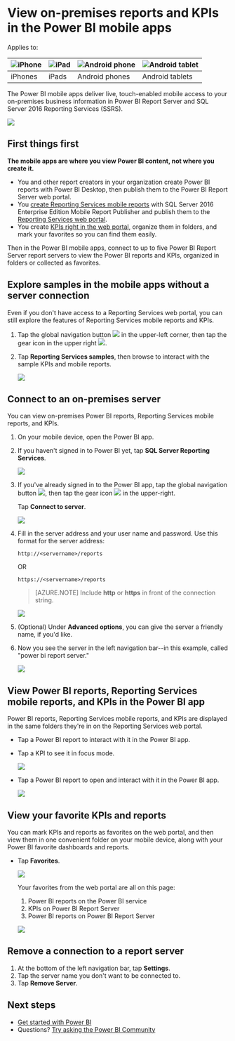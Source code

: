 <properties 
   pageTitle="View on-premises reports and KPIs in the Power BI mobile apps"
   description="The Power BI mobile apps offer live, touch-enabled mobile access to your on-premises business information in SQL Server Reporting Services and Power BI Report Server."
   services="powerbi" 
   documentationCenter="" 
   authors="maggiesMSFT" 
   manager="erikre" 
   backup=""
   editor=""
   tags=""
   qualityFocus="no"
   qualityDate=""/>
 
<tags
   ms.service="powerbi"
   ms.devlang="NA"
   ms.topic="article"
   ms.tgt_pltfrm="NA"
   ms.workload="powerbi"
   ms.date="05/14/2017"
   ms.author="maggies"/>

# View on-premises reports and KPIs in the Power BI mobile apps

Applies to:

| ![iPhone](media/powerbi-mobile-find-content-mobile-devices/iphone-logo-50-px.png) | ![iPad](media/powerbi-mobile-find-content-mobile-devices/ipad-logo-50-px.png) | ![Android phone](media/powerbi-mobile-find-content-mobile-devices/android-phone-logo-50-px.png) | ![Android tablet](media/powerbi-mobile-find-content-mobile-devices/android-tablet-logo-50-px.png) |
|:------------------------|:----------------------------|:----------------------------|:----------------------------------------|
| iPhones | iPads | Android phones | Android tablets |


The Power BI mobile apps deliver live, touch-enabled mobile access to your on-premises business information in Power BI Report Server and SQL Server 2016 Reporting Services (SSRS). 

 ![](media/powerbi-mobile-iphone-kpis-mobile-reports/power-bi-ipad-pbi-report-server-home.png)

## First things first

**The mobile apps are where you view Power BI content, not where you create it.**

-  You and other report creators in your organization create Power BI reports with Power BI Desktop, then publish them to the Power BI Report Server web portal. 
-  You [create Reporting Services mobile reports](https://msdn.microsoft.com/library/mt652547.aspx) with SQL Server 2016 Enterprise Edition Mobile Report Publisher and publish them to the [Reporting Services web portal](https://msdn.microsoft.com/library/mt637133.aspx).  
-   You create [KPIs right in the web portal](https://msdn.microsoft.com/library/mt683632.aspx), organize them in folders, and mark your favorites so you can find them easily. 

Then in the Power BI mobile apps, connect to up to five Power BI Report Server report servers to view the Power BI reports and KPIs, organized in folders or collected as favorites. 

## Explore samples in the mobile apps without a server connection

Even if you don't have access to a Reporting Services web portal, you can still explore the features of Reporting Services mobile reports and KPIs. 

1. Tap the global navigation button ![](media/powerbi-mobile-iphone-kpis-mobile-reports/power-bi-iphone-global-nav-button.png) in the upper-left corner, then tap the gear icon in the upper right ![](media/powerbi-mobile-iphone-kpis-mobile-reports/power-bi-ios-settings-icon.png).

2.  Tap **Reporting Services samples**, then browse to interact with the sample KPIs and mobile reports.

    ![](media/powerbi-mobile-iphone-kpis-mobile-reports/power-bi-iphone-ssrs-samples.png)

## Connect to an on-premises server

You can view on-premises Power BI reports, Reporting Services mobile reports, and KPIs. 

1.  On your mobile device, open the Power BI app.

2.  If you haven't signed in to Power BI yet, tap **SQL Server Reporting Services**.

    ![](media/powerbi-mobile-iphone-kpis-mobile-reports/power-bi-iphone-connect-ssrs-server.png)

2.  If you've already signed in to the Power BI app, tap the global navigation button ![](media/powerbi-mobile-iphone-kpis-mobile-reports/power-bi-iphone-global-nav-button.png), then tap the gear icon ![](media/powerbi-mobile-iphone-kpis-mobile-reports/power-bi-ios-settings-icon.png) in the upper-right.

    Tap **Connect to server**.

    ![](media/powerbi-mobile-iphone-kpis-mobile-reports/power-bi-ios-connect-to-ssrs-server.png)

4. Fill in the server address and your user name and password. Use this format for the server address:

     `http://<servername>/reports`

     OR

     `https://<servername>/reports`
     
     > [AZURE.NOTE] Include **http** or **https** in front of the connection string.

    ![](media/powerbi-mobile-iphone-kpis-mobile-reports/power-bi-ios-connect-to-server-dialog.png)


5.    (Optional) Under **Advanced options**, you can give the server a friendly name, if you'd like.

5.  Now you see the server in the left navigation bar--in this example, called "power bi report server."

    ![](media/powerbi-mobile-iphone-kpis-mobile-reports/power-bi-iphone-left-nav-report-server.png)

## View Power BI reports, Reporting Services mobile reports, and KPIs in the Power BI app

Power BI reports, Reporting Services mobile reports, and KPIs are displayed in the same folders they're in on the Reporting Services web portal. 

- Tap a Power BI report to interact with it in the Power BI app.


- Tap a KPI to see it in focus mode.

    ![](media/powerbi-mobile-iphone-kpis-mobile-reports/PBI_iPad_SSMRP_Tile.png)

- Tap a Power BI report to open and interact with it in the Power BI app.

    ![](media/powerbi-mobile-iphone-kpis-mobile-reports/power-bi-iphone-report-server-report.png)

## View your favorite KPIs and reports

You can mark KPIs and reports as favorites on the web portal, and then view them in one convenient folder on your mobile device, along with your Power BI favorite dashboards and reports.

-  Tap **Favorites**.

    ![](media/powerbi-mobile-iphone-kpis-mobile-reports/power-bi-ipad-faves-pbi-report-server.png)
   
    Your favorites from the web portal are all on this page:
    1. Power BI reports on the Power BI service
    2. KPIs on Power BI Report Server
    3. Power BI reports on Power BI Report Server

    ![](media/powerbi-mobile-iphone-kpis-mobile-reports/power-bi-iphone-faves-report-server-number-callouts.png)

## Remove a connection to a report server

1. At the bottom of the left navigation bar, tap **Settings**.
2. Tap the server name you don't want to be connected to.
3. Tap **Remove Server**.

## Next steps
 
- [Get started with Power BI](powerbi-service-get-started.md)  
- Questions? [Try asking the Power BI Community](http://community.powerbi.com/)
